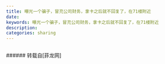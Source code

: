 ```yaml
---
title: 曝光一个骗子，冒充公司财务，拿卡之后就不回复了，在71楼附近
date: 
keywords: 曝光一个骗子，冒充公司财务，拿卡之后就不回复了，在71楼附近
description: 
categories: sharing
---
```

<td class="t_f" id="postmessage_2644193">

<img alt="" border="0" class="zoom" data-cf-modified-341e5a41126f5e394757b51f-="" file="http://www.flw.ph/data/appbyme/upload/image/201901/08/mu0x0ErmpuTW.jpg" id="aimg_UFngG" lazyloadthumb="1" onclick="" onmouseover="" src="http://www.flw.ph/data/appbyme/upload/image/201901/08/mu0x0ErmpuTW.jpg"/><br/>
<img alt="" border="0" class="zoom" data-cf-modified-341e5a41126f5e394757b51f-="" file="http://www.flw.ph/data/appbyme/upload/image/201901/08/SidySsQUJBCd.jpg" id="aimg_ba4cc" lazyloadthumb="1" onclick="" onmouseover="" src="http://www.flw.ph/data/appbyme/upload/image/201901/08/SidySsQUJBCd.jpg"/><br/>
<img alt="" border="0" class="zoom" data-cf-modified-341e5a41126f5e394757b51f-="" file="http://www.flw.ph/data/appbyme/upload/image/201901/08/brFdLwbLkHcU.jpg" id="aimg_ztuOO" lazyloadthumb="1" onclick="" onmouseover="" src="http://www.flw.ph/data/appbyme/upload/image/201901/08/brFdLwbLkHcU.jpg"/><br/>
<img alt="" border="0" class="zoom" data-cf-modified-341e5a41126f5e394757b51f-="" file="http://www.flw.ph/data/appbyme/upload/image/201901/08/6JhTWKTIXbuC.jpg" id="aimg_KrBkh" lazyloadthumb="1" onclick="" onmouseover="" src="http://www.flw.ph/data/appbyme/upload/image/201901/08/6JhTWKTIXbuC.jpg"/><br/>
</td>
###### 转载自[菲龙网]